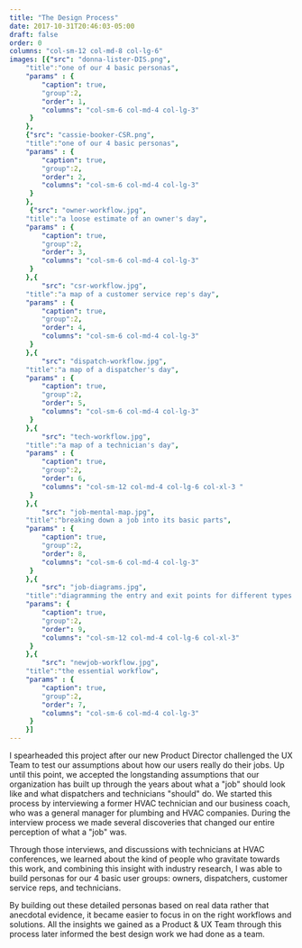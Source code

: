 ```yaml
---
title: "The Design Process"
date: 2017-10-31T20:46:03-05:00
draft: false
order: 0
columns: "col-sm-12 col-md-8 col-lg-6"
images: [{"src": "donna-lister-DIS.png",
    "title":"one of our 4 basic personas",
    "params" : {
        "caption": true,
        "group":2,
        "order": 1,
        "columns": "col-sm-6 col-md-4 col-lg-3"
     }
    },
    {"src": "cassie-booker-CSR.png",
    "title":"one of our 4 basic personas",
    "params" : {
        "caption": true,
        "group":2,
        "order": 2,
        "columns": "col-sm-6 col-md-4 col-lg-3"
     }
    },
     {"src": "owner-workflow.jpg",
    "title":"a loose estimate of an owner's day",
    "params" : {
        "caption": true,
        "group":2,
        "order": 3,
        "columns": "col-sm-6 col-md-4 col-lg-3"
     }
    },{
        "src": "csr-workflow.jpg",
    "title":"a map of a customer service rep's day",
    "params" : {
        "caption": true,
        "group":2,
        "order": 4,
        "columns": "col-sm-6 col-md-4 col-lg-3"
     }
    },{
        "src": "dispatch-workflow.jpg",
    "title":"a map of a dispatcher's day",
    "params" : {
        "caption": true,
        "group":2,
        "order": 5,
        "columns": "col-sm-6 col-md-4 col-lg-3"
     }
    },{
        "src": "tech-workflow.jpg",
    "title":"a map of a technician's day",
    "params" : {
        "caption": true,
        "group":2,
        "order": 6,
        "columns": "col-sm-12 col-md-4 col-lg-6 col-xl-3 "
     }
    },{
        "src": "job-mental-map.jpg",
    "title":"breaking down a job into its basic parts",
    "params" : {
        "caption": true,
        "group":2,
        "order": 8,
        "columns": "col-sm-6 col-md-4 col-lg-3"
     }
    },{
        "src": "job-diagrams.jpg",
    "title":"diagramming the entry and exit points for different types of jobs",
    "params": {
        "caption": true,
        "group":2,
        "order": 9,
        "columns": "col-sm-12 col-md-4 col-lg-6 col-xl-3"
     }
    },{
        "src": "newjob-workflow.jpg",
    "title":"the essential workflow",
    "params" : {
        "caption": true,
        "group":2,
        "order": 7,
        "columns": "col-sm-6 col-md-4 col-lg-3"
     }
    }]
---
```

I spearheaded this project after our new Product Director challenged the UX Team to test our assumptions about how our users really do their jobs. Up until this point, we accepted the longstanding assumptions that our organization has built up through the years about what a "job" should look like and what dispatchers and technicians "should" do.
We started this process by interviewing a former HVAC technician and our business coach, who was a general manager for plumbing and HVAC companies. During the interview process we made several discoveries that changed our entire perception of what a "job" was. 

Through those interviews, and discussions with technicians at HVAC conferences, we learned about the kind of people who gravitate towards this work, and combining this insight with industry research, I was able to build personas for our 4 basic user groups: owners, dispatchers, customer service reps, and technicians.

 By building out these detailed personas based on real data rather that anecdotal evidence, it became easier to focus in on the right workflows and solutions. All the insights we gained as a Product & UX Team through this process later informed the best design work we had done as a team.
